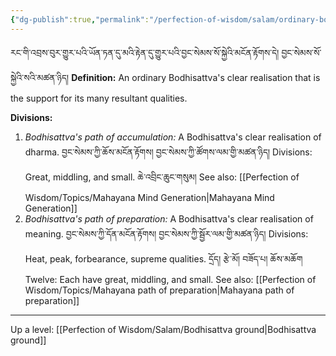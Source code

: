 ```yaml
---
{"dg-publish":true,"permalink":"/perfection-of-wisdom/salam/ordinary-bodhisattva-grounds/"}
---
```


རང་གི་འབྲས་བུར་གྱུར་པའི་ཡོན་ཏན་དུ་མའི་རྟེན་དུ་གྱུར་པའི་བྱང་སེམས་སོ་སྐྱེའི་མངོན་རྟོགས་དེ། བྱང་སེམས་སོ་སྐྱེའི་སའི་མཚན་ཉིད།
**Definition:** An ordinary Bodhisattva's clear realisation that is the support for its many resultant qualities.

**Divisions:**
1. *Bodhisattva's path of accumulation:* A Bodhisattva's clear realisation of dharma.
   བྱང་སེམས་ཀྱི་ཆོས་མངོན་རྟོགས། བྱང་སེམས་ཀྱི་ཚོགས་ལམ་གྱི་མཚན་ཉིད།
   Divisions: Great, middling, and small. ཆེ་འབྲིང་ཆུང་གསུམ།
   See also: [[Perfection of Wisdom/Topics/Mahayana Mind Generation\|Mahayana Mind Generation]]
2. *Bodhisattva's path of preparation:* A Bodhisattva's clear realisation of meaning.
   བྱང་སེམས་ཀྱི་དོན་མངོན་རྟོགས། བྱང་སེམས་ཀྱི་སྦྱོར་ལམ་གྱི་མཚན་ཉིད།
   Divisions: Heat, peak, forbearance, supreme qualities. དྲོད། རྩེ་མོ། བཟོད་པ། ཆོས་མཆོག
   Twelve: Each have great, middling, and small.
   See also: [[Perfection of Wisdom/Topics/Mahayana path of preparation\|Mahayana path of preparation]]

---
Up a level: [[Perfection of Wisdom/Salam/Bodhisattva ground\|Bodhisattva ground]]